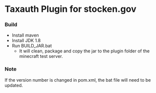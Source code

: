 # Taxauth Plugin for stocken.gov

### Build

- Install maven
- Install JDK 1.8
- Run BUILD_JAR.bat
  - It will clean, package and copy the jar to the plugin folder of the minecraft test server.

### Note

If the version number is changed in pom.xml, the bat file will need to be updated.
